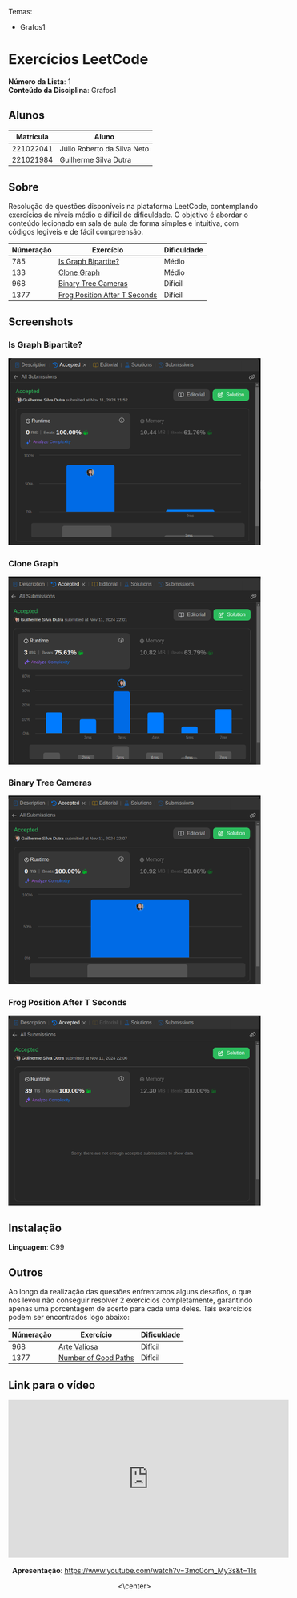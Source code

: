 Temas:
 - Grafos1
 
# Exercícios LeetCode

**Número da Lista**: 1 <br>
**Conteúdo da Disciplina**: Grafos1

## Alunos
|Matrícula | Aluno |
| -- | -- |
| 221022041  | Júlio Roberto da Silva Neto |
| 221021984 |  Guilherme Silva Dutra |

## Sobre 
Resolução de questões disponíveis na plataforma LeetCode, contemplando exercícios de níveis médio e difícil de dificuldade. O objetivo é abordar o conteúdo lecionado em sala de aula de forma simples e intuitiva, com códigos legiveis e de fácil compreensão.

|Númeração | Exercício | Dificuldade |
| -- | -- | ---|
| 785 |  [Is Graph Bipartite?](https://leetcode.com/problems/is-graph-bipartite/) | Médio |
| 133 | [Clone Graph](https://leetcode.com/problems/clone-graph/description/) | Médio |
| 968 | [Binary Tree Cameras](https://leetcode.com/problems/binary-tree-cameras/description/) | Difícil |
| 1377 | [Frog Position After T Seconds](https://leetcode.com/problems/frog-position-after-t-seconds/description/) | Difícil |


## Screenshots

### Is Graph Bipartite?
![Is Graph Bipartite?](/assets/isBipartite.png)    

### Clone Graph
![cloneGraph](/assets/cloneGraph.png)    

### Binary Tree Cameras
![Binary Tree Cameras](/assets/binaryTreeCamera.png)    

### Frog Position After T Seconds
![Frog Position After T Seconds](/assets/frog.png)    

## Instalação 
**Linguagem**: C99<br>

## Outros 
Ao longo da realização das questões enfrentamos alguns desafios, o que nos levou não conseguir resolver 2 exercícios completamente, garantindo apenas uma porcentagem de acerto para cada uma deles. Tais exercícios podem ser encontrados logo abaixo:

|Númeração | Exercício | Dificuldade |
| -- | -- | ---|
| 968 | [Arte Valiosa](https://judge.beecrowd.com/pt/problems/view/2962) | Difícil |
| 1377 | [Number of Good Paths](https://leetcode.com/problems/number-of-good-paths/) | Difícil |

## Link para o vídeo
<center>
 
<iframe width="560" height="315" src="https://www.youtube.com/embed/3mo0om_My3s?si=j9ueUBmTXjltr5bR" title="YouTube video player" frameborder="0" allow="accelerometer; autoplay; clipboard-write; encrypted-media; gyroscope; picture-in-picture; web-share" referrerpolicy="strict-origin-when-cross-origin" allowfullscreen></iframe>

 **Apresentação**: https://www.youtube.com/watch?v=3mo0om_My3s&t=11s
 
<\center>
